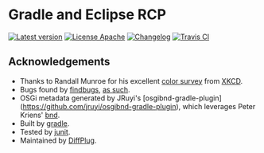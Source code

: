 # Gradle and Eclipse RCP

<!---freshmark shields
output = [
	link(shield('Latest version', 'latest', '{{stable}}', 'blue'), 'https://github.com/{{org}}/{{name}}/releases/latest'),
	link(shield('License Apache', 'license', 'Apache', 'blue'), 'https://tldrlegal.com/license/apache-license-2.0-(apache-2.0)'),
	link(shield('Changelog', 'changelog', '{{version}}', 'brightgreen'), 'CHANGES.md'),
	link(image('Travis CI', 'https://travis-ci.org/{{org}}/{{name}}.svg?branch=master'), 'https://travis-ci.org/{{org}}/{{name}}')
	].join('\n');
-->
[![Latest version](https://img.shields.io/badge/latest-1.0.0-blue.svg)](https://github.com/diffplug/gradle_and_eclipse_rcp/releases/latest)
[![License Apache](https://img.shields.io/badge/license-Apache-blue.svg)](https://tldrlegal.com/license/apache-license-2.0-(apache-2.0))
[![Changelog](https://img.shields.io/badge/changelog-1.0.0--SNAPSHOT-brightgreen.svg)](CHANGES.md)
[![Travis CI](https://travis-ci.org/diffplug/gradle_and_eclipse_rcp.svg?branch=master)](https://travis-ci.org/diffplug/gradle_and_eclipse_rcp)
<!---freshmark /shields -->



## Acknowledgements

* Thanks to Randall Munroe for his excellent [color survey](http://blog.xkcd.com/2010/05/03/color-survey-results/) from [XKCD](http://www.xkcd.com/).
* Bugs found by [findbugs](http://findbugs.sourceforge.net/), [as such](https://github.com/diffplug/durian/blob/v2.0/build.gradle?ts=4#L92-L116).
* OSGi metadata generated by JRuyi's [osgibnd-gradle-plugin] (https://github.com/jruyi/osgibnd-gradle-plugin), which leverages Peter Kriens' [bnd](http://www.aqute.biz/Bnd/Bnd).
* Built by [gradle](http://gradle.org/).
* Tested by [junit](http://junit.org/).
* Maintained by [DiffPlug](http://www.diffplug.com/).
